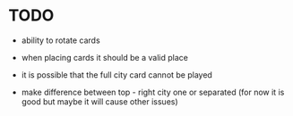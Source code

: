 # TODO
- ability to rotate cards
- when placing cards it should be a valid place
- it is possible that the full city card cannot be played


- make difference between top - right city one or separated (for now it is good but maybe it will cause other issues)